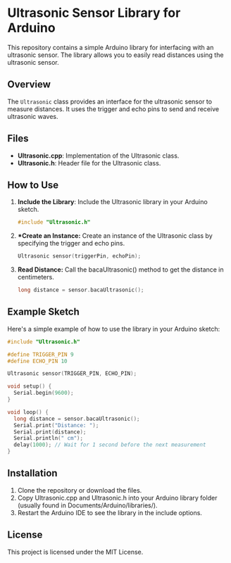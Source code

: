 # Ultrasonic Sensor Library for Arduino

This repository contains a simple Arduino library for interfacing with an ultrasonic sensor. The library allows you to easily read distances using the ultrasonic sensor.

## Overview

The `Ultrasonic` class provides an interface for the ultrasonic sensor to measure distances. It uses the trigger and echo pins to send and receive ultrasonic waves.

## Files

- **Ultrasonic.cpp**: Implementation of the Ultrasonic class.
- **Ultrasonic.h**: Header file for the Ultrasonic class.

## How to Use

1. **Include the Library**: Include the Ultrasonic library in your Arduino sketch.

   ```cpp
   #include "Ultrasonic.h"
   ```

2. **\*Create an Instance:** Create an instance of the Ultrasonic class by specifying the trigger and echo pins.

   ```cpp
   Ultrasonic sensor(triggerPin, echoPin);
   ```

3. **Read Distance:** Call the bacaUltrasonic() method to get the distance in centimeters.

   ```cpp
   long distance = sensor.bacaUltrasonic();
   ```

## Example Sketch

Here's a simple example of how to use the library in your Arduino sketch:

```cpp
#include "Ultrasonic.h"

#define TRIGGER_PIN 9
#define ECHO_PIN 10

Ultrasonic sensor(TRIGGER_PIN, ECHO_PIN);

void setup() {
  Serial.begin(9600);
}

void loop() {
  long distance = sensor.bacaUltrasonic();
  Serial.print("Distance: ");
  Serial.print(distance);
  Serial.println(" cm");
  delay(1000); // Wait for 1 second before the next measurement
}

```

## Installation

1. Clone the repository or download the files.
2. Copy Ultrasonic.cpp and Ultrasonic.h into your Arduino library folder (usually found in Documents/Arduino/libraries/).
3. Restart the Arduino IDE to see the library in the include options.

## License

This project is licensed under the MIT License.
